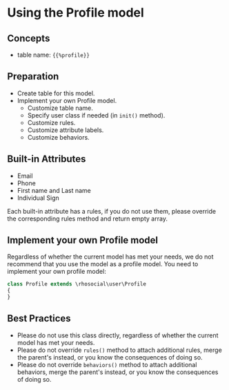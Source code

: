 # Using the Profile model

## Concepts

- table name: `{{%profile}}`

## Preparation

- Create table for this model.
- Implement your own Profile model.
  - Customize table name.
  - Specify user class if needed (in `init()` method).
  - Customize rules.
  - Customize attribute labels.
  - Customize behaviors.

## Built-in Attributes

- Email
- Phone
- First name and Last name
- Individual Sign

Each built-in attribute has a rules, if you do not use them, please override the corresponding rules method and return empty array.

## Implement your own Profile model

Regardless of whether the current model has met your needs, we do not recommend
that you use the model as a profile model. You need to implement your own profile model:

```php
class Profile extends \rhosocial\user\Profile
{
}
```

## Best Practices

- Please do not use this class directly, regardless of whether the current model has met your needs.
- Please do not override `rules()` method to attach additional rules, merge the parent's instead, or you know the consequences of doing so.
- Please do not override `behaviors()` method to attach additional behaviors, merge the parent's instead, or you know the consequences of doing so.